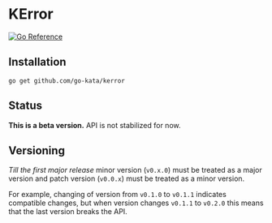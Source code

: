 # KError

[![Go Reference](https://pkg.go.dev/badge/github.com/go-kata/kerror.svg)](https://pkg.go.dev/github.com/go-kata/kerror)

## Installation

`go get github.com/go-kata/kerror`

## Status

**This is a beta version.** API is not stabilized for now.

## Versioning

*Till the first major release* minor version (`v0.x.0`) must be treated as a major version and patch version (`v0.0.x`) must be treated as a minor version.

For example, changing of version from `v0.1.0` to `v0.1.1` indicates compatible changes, but when version changes `v0.1.1` to `v0.2.0` this means that the last version breaks the API.
